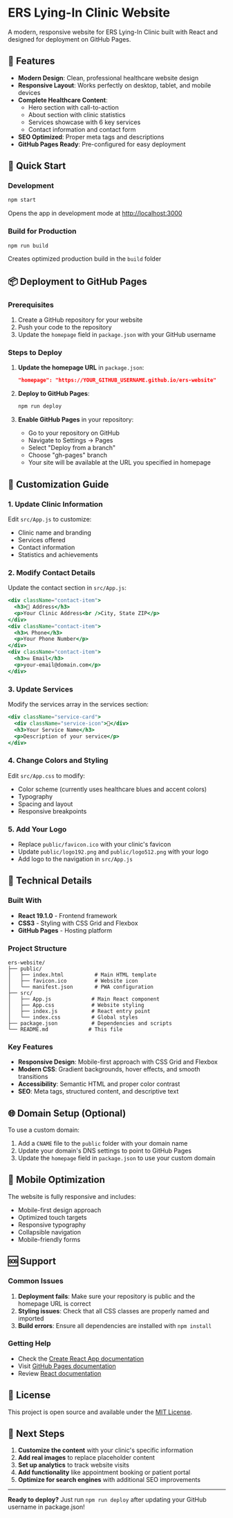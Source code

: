 # ERS Lying-In Clinic Website

A modern, responsive website for ERS Lying-In Clinic built with React and designed for deployment on GitHub Pages.

## 🏥 Features

- **Modern Design**: Clean, professional healthcare website design
- **Responsive Layout**: Works perfectly on desktop, tablet, and mobile devices
- **Complete Healthcare Content**: 
  - Hero section with call-to-action
  - About section with clinic statistics
  - Services showcase with 6 key services
  - Contact information and contact form
- **SEO Optimized**: Proper meta tags and descriptions
- **GitHub Pages Ready**: Pre-configured for easy deployment

## 🚀 Quick Start

### Development
```bash
npm start
```
Opens the app in development mode at [http://localhost:3000](http://localhost:3000)

### Build for Production
```bash
npm run build
```
Creates optimized production build in the `build` folder

## 📦 Deployment to GitHub Pages

### Prerequisites
1. Create a GitHub repository for your website
2. Push your code to the repository
3. Update the `homepage` field in `package.json` with your GitHub username

### Steps to Deploy

1. **Update the homepage URL** in `package.json`:
   ```json
   "homepage": "https://YOUR_GITHUB_USERNAME.github.io/ers-website"
   ```

2. **Deploy to GitHub Pages**:
   ```bash
   npm run deploy
   ```

3. **Enable GitHub Pages** in your repository:
   - Go to your repository on GitHub
   - Navigate to Settings → Pages
   - Select "Deploy from a branch"
   - Choose "gh-pages" branch
   - Your site will be available at the URL you specified in homepage

## 🎨 Customization Guide

### 1. Update Clinic Information
Edit `src/App.js` to customize:
- Clinic name and branding
- Services offered
- Contact information
- Statistics and achievements

### 2. Modify Contact Details
Update the contact section in `src/App.js`:
```jsx
<div className="contact-item">
  <h3>📍 Address</h3>
  <p>Your Clinic Address<br />City, State ZIP</p>
</div>
<div className="contact-item">
  <h3>📞 Phone</h3>
  <p>Your Phone Number</p>
</div>
<div className="contact-item">
  <h3>✉️ Email</h3>
  <p>your-email@domain.com</p>
</div>
```

### 3. Update Services
Modify the services array in the services section:
```jsx
<div className="service-card">
  <div className="service-icon">🏥</div>
  <h3>Your Service Name</h3>
  <p>Description of your service</p>
</div>
```

### 4. Change Colors and Styling
Edit `src/App.css` to modify:
- Color scheme (currently uses healthcare blues and accent colors)
- Typography
- Spacing and layout
- Responsive breakpoints

### 5. Add Your Logo
- Replace `public/favicon.ico` with your clinic's favicon
- Update `public/logo192.png` and `public/logo512.png` with your logo
- Add logo to the navigation in `src/App.js`

## 🔧 Technical Details

### Built With
- **React 19.1.0** - Frontend framework
- **CSS3** - Styling with CSS Grid and Flexbox
- **GitHub Pages** - Hosting platform

### Project Structure
```
ers-website/
├── public/
│   ├── index.html          # Main HTML template
│   ├── favicon.ico         # Website icon
│   └── manifest.json       # PWA configuration
├── src/
│   ├── App.js             # Main React component
│   ├── App.css            # Website styling
│   ├── index.js           # React entry point
│   └── index.css          # Global styles
├── package.json           # Dependencies and scripts
└── README.md             # This file
```

### Key Features
- **Responsive Design**: Mobile-first approach with CSS Grid and Flexbox
- **Modern CSS**: Gradient backgrounds, hover effects, and smooth transitions
- **Accessibility**: Semantic HTML and proper color contrast
- **SEO**: Meta tags, structured content, and descriptive text

## 🌐 Domain Setup (Optional)

To use a custom domain:
1. Add a `CNAME` file to the `public` folder with your domain name
2. Update your domain's DNS settings to point to GitHub Pages
3. Update the `homepage` field in `package.json` to use your custom domain

## 📱 Mobile Optimization

The website is fully responsive and includes:
- Mobile-first design approach
- Optimized touch targets
- Responsive typography
- Collapsible navigation
- Mobile-friendly forms

## 🆘 Support

### Common Issues
1. **Deployment fails**: Make sure your repository is public and the homepage URL is correct
2. **Styling issues**: Check that all CSS classes are properly named and imported
3. **Build errors**: Ensure all dependencies are installed with `npm install`

### Getting Help
- Check the [Create React App documentation](https://create-react-app.dev/)
- Visit [GitHub Pages documentation](https://pages.github.com/)
- Review [React documentation](https://reactjs.org/)

## 📄 License

This project is open source and available under the [MIT License](LICENSE).

## 🎯 Next Steps

1. **Customize the content** with your clinic's specific information
2. **Add real images** to replace placeholder content
3. **Set up analytics** to track website visits
4. **Add functionality** like appointment booking or patient portal
5. **Optimize for search engines** with additional SEO improvements

---

**Ready to deploy?** Just run `npm run deploy` after updating your GitHub username in package.json!
